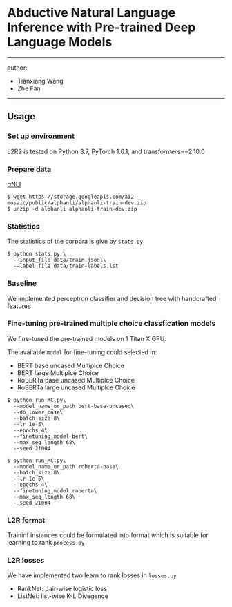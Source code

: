 # Abductive Natural Language Inference with Pre-trained Deep Language Models

---
author:
  - Tianxiang Wang
  - Zhe Fan
---


## Usage

### Set up environment

L2R2 is tested on Python 3.7, PyTorch 1.0.1, and transformers==2.10.0


### Prepare data

[αNLI](https://leaderboard.allenai.org/anli/submissions/get-started)
```shell script
$ wget https://storage.googleapis.com/ai2-mosaic/public/alphanli/alphanli-train-dev.zip
$ unzip -d alphanli alphanli-train-dev.zip
```
### Statistics

The statistics of the corpora is give by `stats.py`

```shell script
$ python stats.py \
  --input_file data/train.jsonl\
  --label_file data/train-labels.lst
```

### Baseline

We implemented perceptron classifier and decision tree with handcrafted features


### Fine-tuning pre-trained multiple choice classfication models

We fine-tuned the pre-trained models on 1 Titan X GPU. 

The available `model` for fine-tuning could selected in:
- BERT base uncased Multiplce Choice
- BERT large Multiplce Choice
- RoBERTa base uncased Multiplce Choice
- RoBERTa large uncased Multiplce Choice

```shell script
$ python run_MC.py\
  --model_name_or_path bert-base-uncased\
  --do_lower_case\
  --batch_size 8\
  --lr 1e-5\
  --epochs 4\
  --finetuning_model bert\
  --max_seq_length 68\
  --seed 21004
```

```shell script
$ python run_MC.py\
  --model_name_or_path roberta-base\
  --batch_size 8\
  --lr 1e-5\
  --epochs 4\
  --finetuning_model roberta\
  --max_seq_length 68\
  --seed 21004
```


### L2R format

Traininf instances could be formulated into format which is suitable for learning to rank
`process.py`

### L2R losses

We have implemented two learn to rank losses in `losses.py`
- RankNet: pair-wise logistic loss
- ListNet: list-wise K-L Divegence
